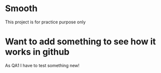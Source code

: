 # Smooth
This project is for practice purpose only
# Want to add something to see how it works in github
As QA1 I have to test something new!
